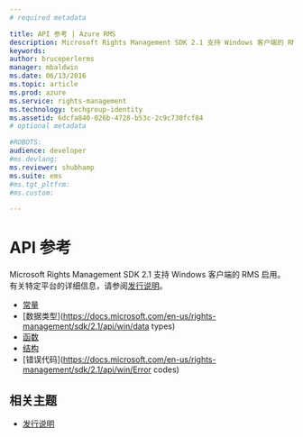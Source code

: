 ```yaml
---
# required metadata

title: API 参考 | Azure RMS
description: Microsoft Rights Management SDK 2.1 支持 Windows 客户端的 RMS 启用。
keywords:
author: bruceperlerms
manager: mbaldwin
ms.date: 06/13/2016
ms.topic: article
ms.prod: azure
ms.service: rights-management
ms.technology: techgroup-identity
ms.assetid: 6dcfa840-026b-4728-b53c-2c9c730fcf84
# optional metadata

#ROBOTS:
audience: developer
#ms.devlang:
ms.reviewer: shubhamp
ms.suite: ems
#ms.tgt_pltfrm:
#ms.custom:

---
```


# API 参考

Microsoft Rights Management SDK 2.1 支持 Windows 客户端的 RMS 启用。 有关特定平台的详细信息，请参阅[发行说明](release-notes-rtm.md)。
- [常量](https://docs.microsoft.com/en-us/rights-management/sdk/2.1/api/win/constants)
- [数据类型](https://docs.microsoft.com/en-us/rights-management/sdk/2.1/api/win/data types)
- [函数](https://docs.microsoft.com/en-us/rights-management/sdk/2.1/api/win/functions)
- [结构](https://docs.microsoft.com/en-us/rights-management/sdk/2.1/api/win/structures)
- [错误代码](https://docs.microsoft.com/en-us/rights-management/sdk/2.1/api/win/Error codes)



## 相关主题

* [发行说明](release-notes-rtm.md)
 

 


<!--HONumber=Jun16_HO2-->



